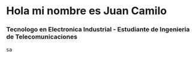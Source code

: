 # Hola mi nombre es Juan Camilo

### Tecnologo en Electronica Industrial - Estudiante de Ingenieria de Telecomunicaciones

sa
<!--
**JuanCamiloDev/JuanCamiloDev** is a ✨ _special_ ✨ repository because its `README.md` (this file) appears on your GitHub profile.




- 🔭 I’m currently working on ...
- 🌱 I’m currently learning ...
- 👯 I’m looking to collaborate on ...
- 🤔 I’m looking for help with ...
- 💬 Ask me about ...
- 📫 How to reach me: ...
- 😄 Pronouns: ...
- ⚡ Fun fact: ...
-->
